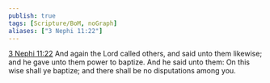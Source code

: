 ```yaml
---
publish: true
tags: [Scripture/BoM, noGraph]
aliases: ["3 Nephi 11:22"]
---
```

[3 Nephi 11:22](https://churchofjesuschrist.org/study/scriptures/bofm/3-ne/11?lang=eng&id=p22#p22) And again the Lord called others, and said unto them likewise; and he gave unto them power to baptize. And he said unto them: On this wise shall ye baptize; and there shall be no disputations among you.
